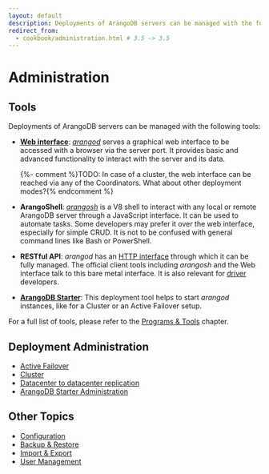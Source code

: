 ```yaml
---
layout: default
description: Deployments of ArangoDB servers can be managed with the following tools
redirect_from:
  - cookbook/administration.html # 3.5 -> 3.5
---
```

Administration
==============

Tools
-----

Deployments of ArangoDB servers can be managed with the following tools:

- [**Web interface**](programs-web-interface.html):
  [_arangod_](programs-arangod.html) serves a graphical web interface to
  be accessed with a browser via the server port. It provides basic and advanced
  functionality to interact with the server and its data.
  
  {%- comment %}TODO: In case of a cluster, the web interface can be reached via any of the Coordinators. What about other deployment modes?{% endcomment %}

- **ArangoShell**: [_arangosh_](programs-arangosh.html) is a V8 shell to
  interact with any local or remote ArangoDB server through a JavaScript
  interface. It can be used to automate tasks. Some developers may prefer it over
  the web interface, especially for simple CRUD. It is not to be confused with
  general command lines like Bash or PowerShell.

- **RESTful API**: _arangod_ has an [HTTP interface](http/index.html) through
  which it can be fully managed. The official client tools including _arangosh_ and
  the Web interface talk to this bare metal interface. It is also relevant for
  [driver](drivers/index.html) developers.

- [**ArangoDB Starter**](programs-starter.html): This deployment tool
  helps to start _arangod_ instances, like for a Cluster or an Active Failover setup.
  
For a full list of tools, please refer to the [Programs & Tools](programs.html) chapter.

Deployment Administration
-------------------------

- [Active Failover](administration-active-failover.html)
- [Cluster](administration-cluster.html)
- [Datacenter to datacenter replication](administration-dc2-dc.html)
- [ArangoDB Starter Administration](administration-starter.html)

Other Topics
------------

- [Configuration](administration-configuration.html)
- [Backup & Restore](backup-restore.html)
- [Import & Export](administration-import-export.html)
- [User Management](administration-managing-users.html)
